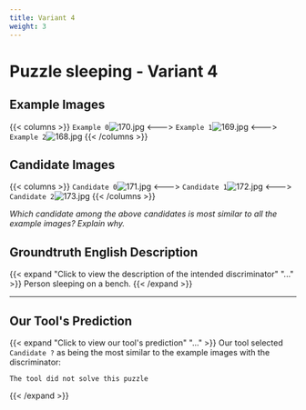 ```yaml
---
title: Variant 4
weight: 3
---
```


# Puzzle sleeping - Variant 4

## Example Images
{{< columns >}}
`Example 0`![170.jpg](/natscene_data/images/170.jpg)
<--->
`Example 1`![169.jpg](/natscene_data/images/169.jpg)
<--->
`Example 2`![168.jpg](/natscene_data/images/168.jpg)
{{< /columns >}}

## Candidate Images
{{< columns >}}
`Candidate 0`![171.jpg](/natscene_data/images/171.jpg)
<--->
`Candidate 1`![172.jpg](/natscene_data/images/172.jpg)
<--->
`Candidate 2`![173.jpg](/natscene_data/images/173.jpg)
{{< /columns >}}

*Which candidate among the above candidates is most similar to all the example images? Explain why.*

## Groundtruth English Description

{{< expand "Click to view the description of the intended discriminator" "..." >}}
Person sleeping on a bench.
{{< /expand >}}

---



## Our Tool's Prediction

{{< expand "Click to view our tool's prediction" "..." >}}
Our tool selected `Candidate ?` as being the most similar to the example images with the discriminator:
```plaintext
The tool did not solve this puzzle
```
{{< /expand >}}
